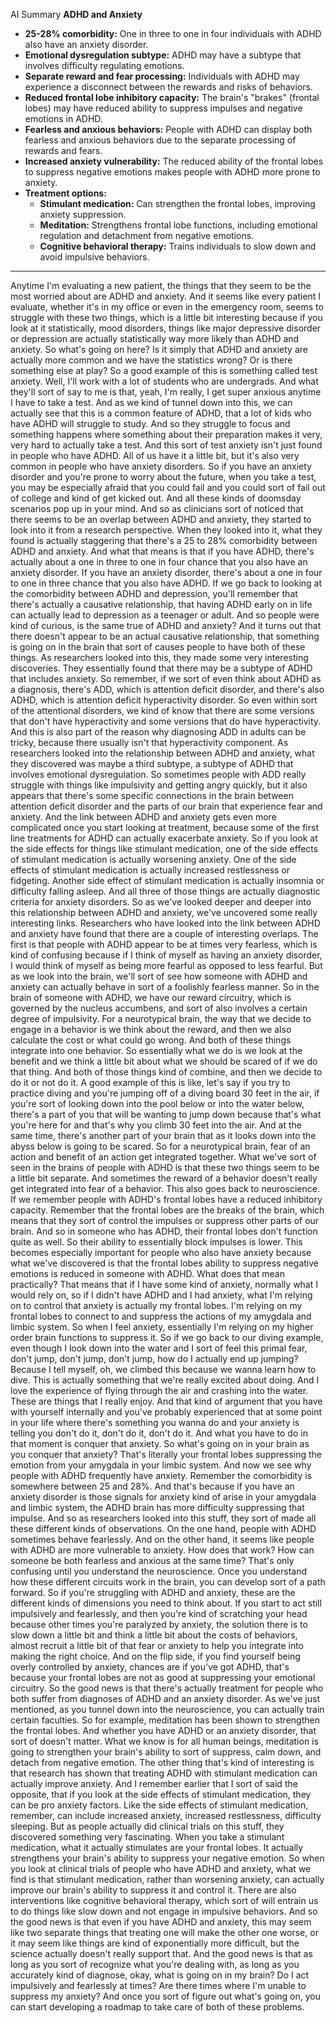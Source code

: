 AI Summary
**ADHD and Anxiety**

- **25-28% comorbidity:** One in three to one in four individuals with ADHD also have an anxiety disorder.
- **Emotional dysregulation subtype:** ADHD may have a subtype that involves difficulty regulating emotions.
- **Separate reward and fear processing:** Individuals with ADHD may experience a disconnect between the rewards and risks of behaviors.
- **Reduced frontal lobe inhibitory capacity:** The brain's "brakes" (frontal lobes) may have reduced ability to suppress impulses and negative emotions in ADHD.
- **Fearless and anxious behaviors:** People with ADHD can display both fearless and anxious behaviors due to the separate processing of rewards and fears.
- **Increased anxiety vulnerability:** The reduced ability of the frontal lobes to suppress negative emotions makes people with ADHD more prone to anxiety.
- **Treatment options:**
    - **Stimulant medication:** Can strengthen the frontal lobes, improving anxiety suppression.
    - **Meditation:** Strengthens frontal lobe functions, including emotional regulation and detachment from negative emotions.
    - **Cognitive behavioral therapy:** Trains individuals to slow down and avoid impulsive behaviors.
---
 Anytime I'm evaluating a new patient, the things that they seem to be the most worried about are ADHD and anxiety. And it seems like every patient I evaluate, whether it's in my office or even in the emergency room, seems to struggle with these two things, which is a little bit interesting because if you look at it statistically, mood disorders, things like major depressive disorder or depression are actually statistically way more likely than ADHD and anxiety. So what's going on here? Is it simply that ADHD and anxiety are actually more common and we have the statistics wrong? Or is there something else at play? So a good example of this is something called test anxiety. Well, I'll work with a lot of students who are undergrads. And what they'll sort of say to me is that, yeah, I'm really, I get super anxious anytime I have to take a test. And as we kind of tunnel down into this, we can actually see that this is a common feature of ADHD, that a lot of kids who have ADHD will struggle to study. And so they struggle to focus and something happens where something about their preparation makes it very, very hard to actually take a test. And this sort of test anxiety isn't just found in people who have ADHD. All of us have it a little bit, but it's also very common in people who have anxiety disorders. So if you have an anxiety disorder and you're prone to worry about the future, when you take a test, you may be especially afraid that you could fail and you could sort of fail out of college and kind of get kicked out. And all these kinds of doomsday scenarios pop up in your mind. And so as clinicians sort of noticed that there seems to be an overlap between ADHD and anxiety, they started to look into it from a research perspective. When they looked into it, what they found is actually staggering that there's a 25 to 28% comorbidity between ADHD and anxiety. And what that means is that if you have ADHD, there's actually about a one in three to one in four chance that you also have an anxiety disorder. If you have an anxiety disorder, there's about a one in four to one in three chance that you also have ADHD. If we go back to looking at the comorbidity between ADHD and depression, you'll remember that there's actually a causative relationship, that having ADHD early on in life can actually lead to depression as a teenager or adult. And so people were kind of curious, is the same true of ADHD and anxiety? And it turns out that there doesn't appear to be an actual causative relationship, that something is going on in the brain that sort of causes people to have both of these things. As researchers looked into this, they made some very interesting discoveries. They essentially found that there may be a subtype of ADHD that includes anxiety. So remember, if we sort of even think about ADHD as a diagnosis, there's ADD, which is attention deficit disorder, and there's also ADHD, which is attention deficit hyperactivity disorder. So even within sort of the attentional disorders, we kind of know that there are some versions that don't have hyperactivity and some versions that do have hyperactivity. And this is also part of the reason why diagnosing ADD in adults can be tricky, because there usually isn't that hyperactivity component. As researchers looked into the relationship between ADHD and anxiety, what they discovered was maybe a third subtype, a subtype of ADHD that involves emotional dysregulation. So sometimes people with ADD really struggle with things like impulsivity and getting angry quickly, but it also appears that there's some specific connections in the brain between attention deficit disorder and the parts of our brain that experience fear and anxiety. And the link between ADHD and anxiety gets even more complicated once you start looking at treatment, because some of the first line treatments for ADHD can actually exacerbate anxiety. So if you look at the side effects for things like stimulant medication, one of the side effects of stimulant medication is actually worsening anxiety. One of the side effects of stimulant medication is actually increased restlessness or fidgeting. Another side effect of stimulant medication is actually insomnia or difficulty falling asleep. And all three of those things are actually diagnostic criteria for anxiety disorders. So as we've looked deeper and deeper into this relationship between ADHD and anxiety, we've uncovered some really interesting links. Researchers who have looked into the link between ADHD and anxiety have found that there are a couple of interesting overlaps. The first is that people with ADHD appear to be at times very fearless, which is kind of confusing because if I think of myself as having an anxiety disorder, I would think of myself as being more fearful as opposed to less fearful. But as we look into the brain, we'll sort of see how someone with ADHD and anxiety can actually behave in sort of a foolishly fearless manner. So in the brain of someone with ADHD, we have our reward circuitry, which is governed by the nucleus accumbens, and sort of also involves a certain degree of impulsivity. For a neurotypical brain, the way that we decide to engage in a behavior is we think about the reward, and then we also calculate the cost or what could go wrong. And both of these things integrate into one behavior. So essentially what we do is we look at the benefit and we think a little bit about what we should be scared of if we do that thing. And both of those things kind of combine, and then we decide to do it or not do it. A good example of this is like, let's say if you try to practice diving and you're jumping off of a diving board 30 feet in the air, if you're sort of looking down into the pool below or into the water below, there's a part of you that will be wanting to jump down because that's what you're here for and that's why you climb 30 feet into the air. And at the same time, there's another part of your brain that as it looks down into the abyss below is going to be scared. So for a neurotypical brain, fear of an action and benefit of an action get integrated together. What we've sort of seen in the brains of people with ADHD is that these two things seem to be a little bit separate. And sometimes the reward of a behavior doesn't really get integrated into fear of a behavior. This also goes back to neuroscience. If we remember people with ADHD's frontal lobes have a reduced inhibitory capacity. Remember that the frontal lobes are the breaks of the brain, which means that they sort of control the impulses or suppress other parts of our brain. And so in someone who has ADHD, their frontal lobes don't function quite as well. So their ability to essentially block impulses is lower. This becomes especially important for people who also have anxiety because what we've discovered is that the frontal lobes ability to suppress negative emotions is reduced in someone with ADHD. What does that mean practically? That means that if I have some kind of anxiety, normally what I would rely on, so if I didn't have ADHD and I had anxiety, what I'm relying on to control that anxiety is actually my frontal lobes. I'm relying on my frontal lobes to connect to and suppress the actions of my amygdala and limbic system. So when I feel anxiety, essentially I'm relying on my higher order brain functions to suppress it. So if we go back to our diving example, even though I look down into the water and I sort of feel this primal fear, don't jump, don't jump, don't jump, how do I actually end up jumping? Because I tell myself, oh, we climbed this because we wanna learn how to dive. This is actually something that we're really excited about doing. And I love the experience of flying through the air and crashing into the water. These are things that I really enjoy. And that kind of argument that you have with yourself internally and you've probably experienced that at some point in your life where there's something you wanna do and your anxiety is telling you don't do it, don't do it, don't do it. And what you have to do in that moment is conquer that anxiety. So what's going on in your brain as you conquer that anxiety? That's literally your frontal lobes suppressing the emotion from your amygdala in your limbic system. And now we see why people with ADHD frequently have anxiety. Remember the comorbidity is somewhere between 25 and 28%. And that's because if you have an anxiety disorder is those signals for anxiety kind of arise in your amygdala and limbic system, the ADHD brain has more difficulty suppressing that impulse. And so as researchers looked into this stuff, they sort of made all these different kinds of observations. On the one hand, people with ADHD sometimes behave fearlessly. And on the other hand, it seems like people with ADHD are more vulnerable to anxiety. How does that work? How can someone be both fearless and anxious at the same time? That's only confusing until you understand the neuroscience. Once you understand how these different circuits work in the brain, you can develop sort of a path forward. So if you're struggling with ADHD and anxiety, these are the different kinds of dimensions you need to think about. If you start to act still impulsively and fearlessly, and then you're kind of scratching your head because other times you're paralyzed by anxiety, the solution there is to slow down a little bit and think a little bit about the costs of behaviors, almost recruit a little bit of that fear or anxiety to help you integrate into making the right choice. And on the flip side, if you find yourself being overly controlled by anxiety, chances are if you've got ADHD, that's because your frontal lobes are not as good at suppressing your emotional circuitry. So the good news is that there's actually treatment for people who both suffer from diagnoses of ADHD and an anxiety disorder. As we've just mentioned, as you tunnel down into the neuroscience, you can actually train certain faculties. So for example, meditation has been shown to strengthen the frontal lobes. And whether you have ADHD or an anxiety disorder, that sort of doesn't matter. What we know is for all human beings, meditation is going to strengthen your brain's ability to sort of suppress, calm down, and detach from negative emotion. The other thing that's kind of interesting is that research has shown that treating ADHD with stimulant medication can actually improve anxiety. And I remember earlier that I sort of said the opposite, that if you look at the side effects of stimulant medication, they can be pro anxiety factors. Like the side effects of stimulant medication, remember, can include increased anxiety, increased restlessness, difficulty sleeping. But as people actually did clinical trials on this stuff, they discovered something very fascinating. When you take a stimulant medication, what it actually stimulates are your frontal lobes. It actually strengthens your brain's ability to suppress your negative emotion. So when you look at clinical trials of people who have ADHD and anxiety, what we find is that stimulant medication, rather than worsening anxiety, can actually improve our brain's ability to suppress it and control it. There are also interventions like cognitive behavioral therapy, which sort of will entrain us to do things like slow down and not engage in impulsive behaviors. And so the good news is that even if you have ADHD and anxiety, this may seem like two separate things that treating one will make the other one worse, or it may seem like things are kind of exponentially more difficult, but the science actually doesn't really support that. And the good news is that as long as you sort of recognize what you're dealing with, as long as you accurately kind of diagnose, okay, what is going on in my brain? Do I act impulsively and fearlessly at times? Are there times where I'm unable to suppress my anxiety? And once you sort of figure out what's going on, you can start developing a roadmap to take care of both of these problems.